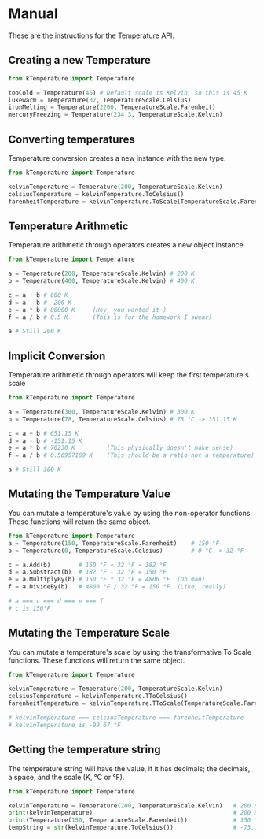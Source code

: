 # Manual
These are the instructions for the Temperature API.

## Creating a new Temperature
```python
from kTemperature import Temperature

tooCold = Temperature(45) # Default scale is Kelvin, so this is 45 K
lukewarm = Temperature(37, TemperatureScale.Celsius)
ironMelting = Temperature(2200, TemperatureScale.Farenheit)
mercuryFreezing = Temperature(234.3, TemperatureScale.Kelvin)
```
## Converting temperatures
Temperature conversion creates a new instance with the new type.
```python
from kTemperature import Temperature

kelvinTemperature = Temperature(200, TemperatureScale.Kelvin)                   # 200 K
celsiusTemperature = kelvinTemperature.ToCelsius()                              # -73.15 °C
farenheitTemperature = kelvinTemperature.ToScale(TemperatureScale.Farenheit)    # -99.67
```

## Temperature Arithmetic
Temperature arithmetic through operators creates a new object instance.
```python
from kTemperature import Temperature

a = Temperature(200, TemperatureScale.Kelvin) # 200 K
b = Temperature(400, TemperatureScale.Kelvin) # 400 K

c = a + b # 600 K
d = a - b # -200 K
e = a * b # 80000 K     (Hey, you wanted it~)
f = a / b # 0.5 K       (This is for the homework I swear)

a # Still 200 K
```

## Implicit Conversion
Temperature arithmetic through operators will keep the first temperature's scale
```python
from kTemperature import Temperature

a = Temperature(300, TemperatureScale.Kelvin) # 300 K
b = Temperature(78, TemperatureScale.Celsius) # 78 °C -> 351.15 K

c = a + b # 651.15 K
d = a - b # -151.15 K
e = a * b # 70230 K         (This physically doesn't make sense)
f = a / b # 0.56957169 K    (This should be a ratio not a temperature)

a # Still 300 K

```

## Mutating the Temperature Value
You can mutate a temperature's value by using the non-operator functions.
These functions will return the same object.
```python
from kTemperature import Temperature
a = Temperature(150, TemperatureScale.Farenheit)    # 150 °F
b = Temperature(0, TemperatureScale.Celsius)        # 0 °C -> 32 °F

c = a.Add(b)        # 150 °F + 32 °F = 182 °F
d = a.Substract(b)  # 182 °F - 32 °F = 150 °F
e = a.MultiplyBy(b) # 150 °F * 32 °F = 4800 °F  (Oh man)
f = a.DivideBy(b)   # 4800 °F / 32 °F = 150 °F  (Like, really)

# a === c === d === e === f
# c is 150°F
```

## Mutating the Temperature Scale
You can mutate a temperature's scale by using the transformative To Scale functions.
These functions will return the same object.
```python
from kTemperature import Temperature

kelvinTemperature = Temperature(200, TemperatureScale.Kelvin)                   # 200 K
celsiusTemperature = kelvinTemperature.TToCelsius()                             # -73.15 °C
farenheitTemperature = kelvinTemperature.TToScale(TemperatureScale.Farenheit)   # -99.67 °F

# kelvinTemperature === celsiusTemperature === farenheitTemperature
# kelvinTemperature is -99.67 °F
```
## Getting the temperature string
The temperature string will have the value, if it has decimals; the decimals, a space, and the scale (K, °C or °F).
```python
from kTemperature import Temperature

kelvinTemperature = Temperature(200, TemperatureScale.Kelvin)   # 200 K
print(kelvinTemperature)                                        # 200 K
print(Temperature(150, TemperatureScale.Farenheit))             # 150 °F
tempString = str(kelvinTemperature.ToCelsius())                 # -73.15 °C
```